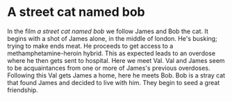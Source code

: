 # A street cat named bob

<!-- friendship, self development -->

In the film _a street cat named bob_ we follow James and Bob the cat. It begins with a shot of James alone, in 
the middle of london. He's busking; trying to make ends meat. He proceeds to get access to a methamphetamine-heroin hybrid. This as expected leads to an overdose where he then gets sent to hospital. Here we meet Val. Val and James seem to be acquaintances from one or more of James's previous overdoses. Following this Val gets James a home, here he meets Bob. Bob is a stray cat that found James and decided to live with him. They begin to seed a great friendship. 
